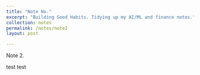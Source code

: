 ```yaml
---
title: "Note No."
excerpt: "Building Good Habits. Tidying up my AI/ML and finance notes."
collection: notes
permalink: /notes/note2
layout: post

---
```


Note 2. 


test test